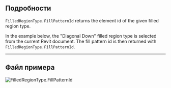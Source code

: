 ## Подробности
`FilledRegionType.FillPatternId` returns the element id of the given filled region type.

In the example below, the "Diagonal Down" filled region type is selected from the current Revit document. The fill pattern id is then returned with `FilledRegionType.FillPatternId`.

___
## Файл примера

![FilledRegionType.FillPatternId](./Revit.Elements.FilledRegionType.FillPatternId_img.jpg)
